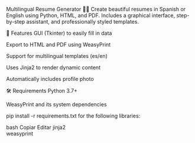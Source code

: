 Multilingual Resume Generator 📄✨
Create beautiful resumes in Spanish or English using Python, HTML, and PDF.
Includes a graphical interface, step-by-step assistant, and professionally styled templates.

🧠 Features
GUI (Tkinter) to easily fill in data

Export to HTML and PDF using WeasyPrint

Support for multilingual templates (es/en)

Uses Jinja2 to render dynamic content

Automatically includes profile photo

🛠️ Requirements
Python 3.7+

WeasyPrint and its system dependencies

pip install -r requirements.txt for the following libraries:

bash
Copiar
Editar
jinja2  
weasyprint
